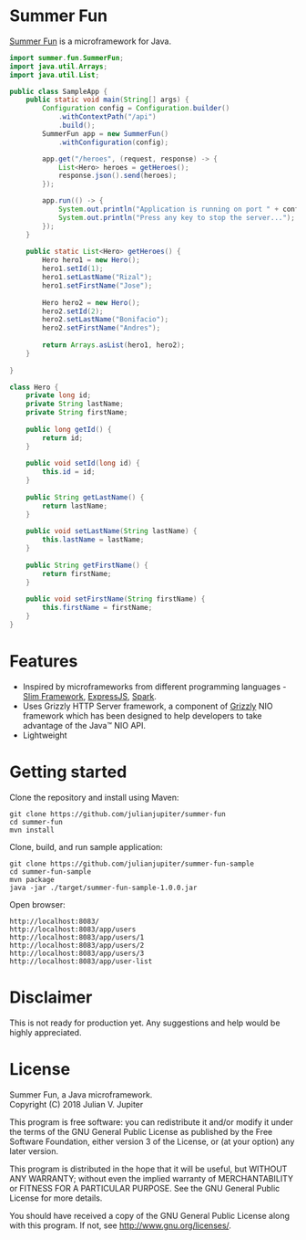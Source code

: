 # Summer Fun
[Summer Fun](https://julianjupiter.github.io/summer-fun) is a microframework for Java.

```java
import summer.fun.SummerFun;
import java.util.Arrays;
import java.util.List;

public class SampleApp {
    public static void main(String[] args) {
        Configuration config = Configuration.builder()
            .withContextPath("/api")
            .build();
        SummerFun app = new SummerFun()
            .withConfiguration(config);

        app.get("/heroes", (request, response) -> {
            List<Hero> heroes = getHeroes();
            response.json().send(heroes);
        });

        app.run(() -> {
            System.out.println("Application is running on port " + config.getPort());
            System.out.println("Press any key to stop the server...");
        });
    }
    
    public static List<Hero> getHeroes() {
        Hero hero1 = new Hero();
        hero1.setId(1);
        hero1.setLastName("Rizal");
        hero1.setFirstName("Jose");
        
        Hero hero2 = new Hero();
        hero2.setId(2);
        hero2.setLastName("Bonifacio");
        hero2.setFirstName("Andres");
        
        return Arrays.asList(hero1, hero2);
    }
    
}

class Hero {
    private long id;
    private String lastName;
    private String firstName;
    
    public long getId() {
        return id;
    }
    
    public void setId(long id) {
        this.id = id;
    }
    
    public String getLastName() {
        return lastName;
    }
    
    public void setLastName(String lastName) {
        this.lastName = lastName;
    }
    
    public String getFirstName() {
        return firstName;
    }
    
    public void setFirstName(String firstName) {
        this.firstName = firstName;
    }
}
```

# Features
* Inspired by microframeworks from different programming languages - [Slim Framework](https://www.slimframework.com), [ExpressJS](https://expressjs.com), [Spark](http://sparkjava.com).
* Uses Grizzly HTTP Server framework, a component of [Grizzly](https://javaee.github.io/grizzly) NIO framework which has been designed to help developers to take advantage of the Java™ NIO API.
* Lightweight

# Getting started
Clone the repository and install using Maven:
```
git clone https://github.com/julianjupiter/summer-fun
cd summer-fun
mvn install
```

Clone, build, and run sample application:
```
git clone https://github.com/julianjupiter/summer-fun-sample
cd summer-fun-sample
mvn package
java -jar ./target/summer-fun-sample-1.0.0.jar
```

Open browser:
```
http://localhost:8083/
http://localhost:8083/app/users
http://localhost:8083/app/users/1
http://localhost:8083/app/users/2
http://localhost:8083/app/users/3
http://localhost:8083/app/user-list
```

# Disclaimer
This is not ready for production yet. Any suggestions and help would be highly appreciated.

# License
Summer Fun, a Java microframework.  
Copyright (C) 2018  Julian V. Jupiter

This program is free software: you can redistribute it and/or modify it under the terms of the GNU General Public License as published by the Free Software Foundation, either version 3 of the License, or (at your option) any later version.

This program is distributed in the hope that it will be useful, but WITHOUT ANY WARRANTY; without even the implied warranty of MERCHANTABILITY or FITNESS FOR A PARTICULAR PURPOSE.  See the GNU General Public License for more details.

You should have received a copy of the GNU General Public License along with this program.  If not, see <http://www.gnu.org/licenses/>.
